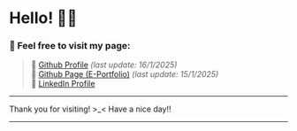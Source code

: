 # Hello! 👋🤝
### 🤗 Feel free to visit my page:

> 🔗 [Github Profile](https://github.com/mikaelhaqimi)                 _(last update: 16/1/2025)_ <br>
> 🔗 [Github Page (E-Portfolio)](https://mikaelhaqimi.github.io)       _(last update: 15/1/2025)_ <br>
> 🔗 [LinkedIn Profile](https://my.linkedin.com/in/mikael-haqimi-560881340) <br>
---
Thank you for visiting! >_< Have a nice day!!

---
